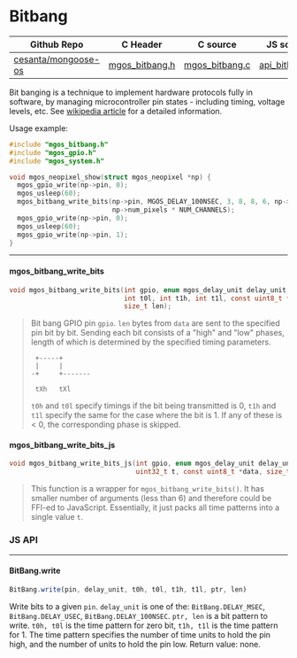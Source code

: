 # Bitbang
| Github Repo | C Header | C source  | JS source |
| ----------- | -------- | --------  | ----------------- |
| [cesanta/mongoose-os](https://github.com/cesanta/mongoose-os) | [mgos_bitbang.h](https://github.com/cesanta/mongoose-os/tree/master/include/mgos_bitbang.h) | [mgos_bitbang.c](https://github.com/cesanta/mongoose-os/tree/master/src/mgos_bitbang.c)  | [api_bitbang.js](http://github.com/mongoose-os-libs/mjs/tree/master/fs/api_bitbang.js)         |


Bit banging is a technique to implement hardware protocols fully in
software, by managing microcontroller pin states - including timing,
voltage levels, etc.
See [wikipedia article](https://en.wikipedia.org/wiki/Bit_banging) for
a detailed information.

Usage example:
```c
#include "mgos_bitbang.h"
#include "mgos_gpio.h"
#include "mgos_system.h"

void mgos_neopixel_show(struct mgos_neopixel *np) {
  mgos_gpio_write(np->pin, 0);
  mgos_usleep(60);
  mgos_bitbang_write_bits(np->pin, MGOS_DELAY_100NSEC, 3, 8, 8, 6, np->data,
                          np->num_pixels * NUM_CHANNELS);
  mgos_gpio_write(np->pin, 0);
  mgos_usleep(60);
  mgos_gpio_write(np->pin, 1);
}
```
 

 ----- 
#### mgos_bitbang_write_bits

```c
void mgos_bitbang_write_bits(int gpio, enum mgos_delay_unit delay_unit, int t0h,
                             int t0l, int t1h, int t1l, const uint8_t *data,
                             size_t len);
```
> 
> Bit bang GPIO pin `gpio`. `len` bytes from `data` are sent to the specified
> pin bit by bit. Sending each bit consists of a "high" and "low" phases,
> length of which is determined by the specified timing parameters.
> 
> ```
>  +-----+
>  |     |
> -+     +-------
> 
>  tXh   tXl
> ```
> 
> `t0h` and `t0l` specify timings if the bit being transmitted is 0,
> `t1h` and `t1l` specify the same for the case where the bit is 1.
> If any of these is < 0, the corresponding phase is skipped.
>  
#### mgos_bitbang_write_bits_js

```c
void mgos_bitbang_write_bits_js(int gpio, enum mgos_delay_unit delay_unit,
                                uint32_t t, const uint8_t *data, size_t len);
```
> 
> This function is a wrapper for `mgos_bitbang_write_bits()`.
> It has smaller number of arguments (less than 6) and therefore could be
> FFI-ed to JavaScript. Essentially, it just packs all time patterns
> into a single value `t`.
>  

### JS API

 --- 
#### BitBang.write

```javascript
BitBang.write(pin, delay_unit, t0h, t0l, t1h, t1l, ptr, len)
```
Write bits to a given `pin`. `delay_unit` is one of the:
`BitBang.DELAY_MSEC`, `BitBang.DELAY_USEC`, `BitBang.DELAY_100NSEC`.
`ptr, len` is a bit pattern to write. `t0h, t0l` is the time pattern
for zero bit, `t1h, t1l` is the time pattern for 1. The time pattern
specifies the number of time units to hold the pin high, and the number
of units to hold the pin low. Return value: none.
